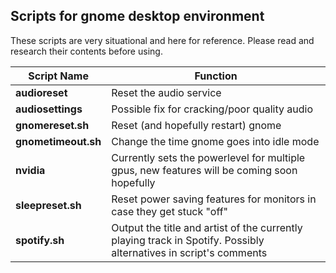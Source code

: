 ## Scripts for gnome desktop environment

These scripts are very situational and here for reference. Please read and research their contents before using.

Script Name | Function
----------- | --------
**audioreset** | Reset the audio service
**audiosettings** | Possible fix for cracking/poor quality audio
**gnomereset.sh** | Reset (and hopefully restart) gnome
**gnometimeout.sh** | Change the time gnome goes into idle mode
**nvidia** | Currently sets the powerlevel for multiple gpus, new features will be coming soon hopefully
**sleepreset.sh** | Reset power saving features for monitors in case they get stuck "off"
**spotify.sh** | Output the title and artist of the currently playing track in Spotify. Possibly alternatives in script's comments

